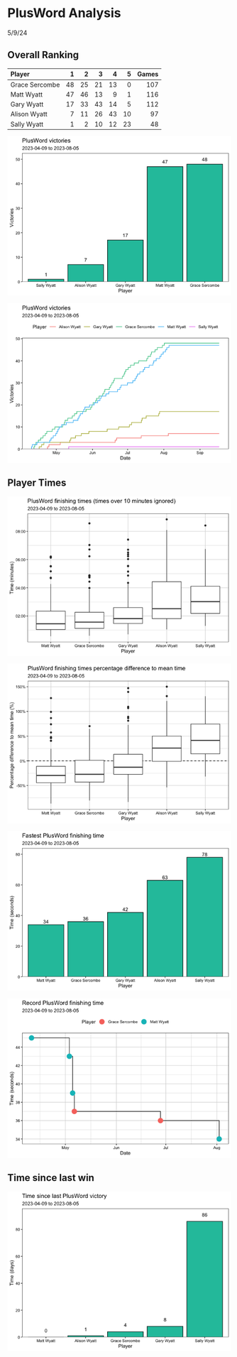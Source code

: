 PlusWord Analysis
================
5/9/24

## Overall Ranking

| Player         |   1 |   2 |   3 |   4 |   5 | Games |
|:---------------|----:|----:|----:|----:|----:|------:|
| Grace Sercombe |  48 |  25 |  21 |  13 |   0 |   107 |
| Matt Wyatt     |  47 |  46 |  13 |   9 |   1 |   116 |
| Gary Wyatt     |  17 |  33 |  43 |  14 |   5 |   112 |
| Alison Wyatt   |   7 |  11 |  26 |  43 |  10 |    97 |
| Sally Wyatt    |   1 |   2 |  10 |  12 |  23 |    48 |

![](plusword_analysis_files/figure-commonmark/total_wins-1.png)

![](plusword_analysis_files/figure-commonmark/total_wins_over_time-1.png)

## Player Times

![](plusword_analysis_files/figure-commonmark/time_boxplots-1.png)

![](plusword_analysis_files/figure-commonmark/mean_time_delta-1.png)

![](plusword_analysis_files/figure-commonmark/fastest_time-1.png)

![](plusword_analysis_files/figure-commonmark/fastest_time_evolution-1.png)

## Time since last win

![](plusword_analysis_files/figure-commonmark/days_since_last_win-1.png)
